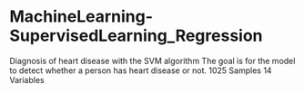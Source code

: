 # MachineLearning-SupervisedLearning_Regression
Diagnosis of heart disease with the SVM algorithm
The goal is for the model to detect whether a person has heart disease or not.
1025 Samples 
14 Variables
